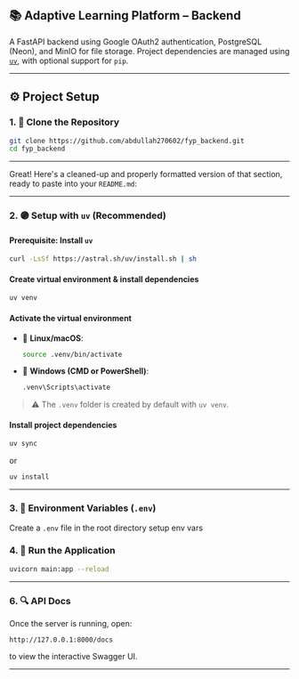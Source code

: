 
## 📚 Adaptive Learning Platform – Backend

A FastAPI backend using Google OAuth2 authentication, PostgreSQL (Neon), and MinIO for file storage.
Project dependencies are managed using [`uv`](https://github.com/astral-sh/uv), with optional support for `pip`.

---

## ⚙️ Project Setup

### 1. 🧪 Clone the Repository

```bash
git clone https://github.com/abdullah270602/fyp_backend.git
cd fyp_backend
```

---

Great! Here's a cleaned-up and properly formatted version of that section, ready to paste into your `README.md`:

---

### 2. 🟣 Setup with `uv` (Recommended)

#### Prerequisite: Install `uv`

```bash
curl -LsSf https://astral.sh/uv/install.sh | sh
```

#### Create virtual environment & install dependencies

```bash
uv venv
```

#### Activate the virtual environment

* 🔹 **Linux/macOS**:

  ```bash
  source .venv/bin/activate
  ```

* 🔹 **Windows (CMD or PowerShell)**:

  ```bash
  .venv\Scripts\activate
  ```

> ⚠️ The `.venv` folder is created by default with `uv venv`.

#### Install project dependencies

```bash
uv sync
```
or 

```bash
uv install
```

---

### 3. 🔐 Environment Variables (`.env`)

Create a `.env` file in the root directory setup env vars

### 4. 🚀 Run the Application

```bash
uvicorn main:app --reload
```
---

### 6. 🔍 API Docs

Once the server is running, open:

```
http://127.0.0.1:8000/docs
```

to view the interactive Swagger UI.

---
